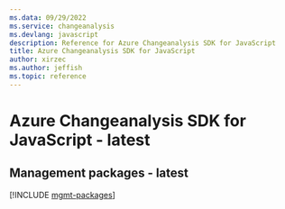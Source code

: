 ```yaml
---
ms.data: 09/29/2022
ms.service: changeanalysis
ms.devlang: javascript
description: Reference for Azure Changeanalysis SDK for JavaScript
title: Azure Changeanalysis SDK for JavaScript
author: xirzec
ms.author: jeffish
ms.topic: reference
---
```

# Azure Changeanalysis SDK for JavaScript - latest

## Management packages - latest
[!INCLUDE [mgmt-packages](changeanalysis-mgmt-index.md)]